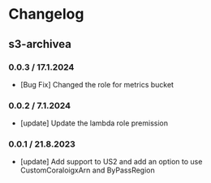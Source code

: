 # Changelog

## s3-archivea

### 0.0.3 / 17.1.2024
* [Bug Fix] Changed the role for metrics bucket

### 0.0.2 / 7.1.2024
* [update] Update the lambda role premission

### 0.0.1 / 21.8.2023
* [update] Add support to US2 and add an option to use CustomCoraloigxArn and ByPassRegion
<!-- To add a new entry write: -->
<!-- ### version / full date -->
<!-- * [Update/Bug fix] message that describes the changes that you apply -->
